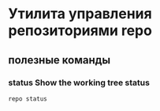 # Утилита управления репозиториями repo

## полезные команды

### status         Show the working tree status

``` shell
repo status
```
